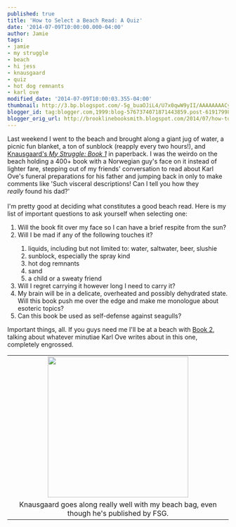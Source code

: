```yaml
---
published: true
title: 'How to Select a Beach Read: A Quiz'
date: '2014-07-09T10:00:00.000-04:00'
author: Jamie
tags:
- jamie
- my struggle
- beach
- hi jess
- knausgaard
- quiz
- hot dog remnants
- karl ove
modified_date: '2014-07-09T10:00:03.355-04:00'
thumbnail: http://3.bp.blogspot.com/-5g_buaOJiL4/U7x0qwW9yII/AAAAAAAACyE/WjFGgobIUP0/s72-c/IMG_3439.JPG
blogger_id: tag:blogger.com,1999:blog-5767374071871443859.post-6191799877194615288
blogger_orig_url: http://brooklinebooksmith.blogspot.com/2014/07/how-to-select-beach-read-quiz.html
---
```


Last weekend I went to the beach and brought along a giant jug of water, a picnic fun blanket, a ton of sunblock (reapply every two hours!), and <a href="http://www.brooklinebooksmith-shop.com/book/%5Bmodel%5D-883" target="_blank">Knausgaard's <i>My Struggle: Book 1</i></a>&nbsp;in paperback. I was the weirdo on the beach holding a 400+ book with a Norwegian guy's face on it instead of lighter fare, stepping out of my friends' conversation to read about Karl Ove's funeral preparations for his father and jumping back in only to make comments like 'Such visceral descriptions! Can I tell you how they <i>really</i>&nbsp;found his dad?'<br /><br />I'm pretty good at deciding what constitutes a good beach read. Here is my list of important questions to ask yourself when selecting one:<br /><ol><li>Will the book fit over my face so I can have a brief respite from the sun?</li><li>Will I be mad if any of the following touches it?</li><ol><li>liquids, including but not limited to: water, saltwater, beer, slushie</li><li>sunblock, especially the spray kind</li><li>hot dog remnants</li><li>sand</li><li>a child or a sweaty friend</li></ol><li>Will I regret carrying it however long I need to carry it?&nbsp;</li><li>My brain will be in a delicate, overheated and possibly dehydrated state. Will this book push me over the edge and make me monologue about esoteric topics?&nbsp;</li><li>Can this book be used as self-defense against seagulls?</li></ol><div>Important things, all. If you guys need me I'll be at a beach with <a href="http://www.brooklinebooksmith-shop.com/book/9780374534158" target="_blank">Book 2</a>, talking about whatever minutiae Karl Ove writes about in this one, completely engrossed.<br /><table align="center" cellpadding="0" cellspacing="0" class="tr-caption-container" style="margin-left: auto; margin-right: auto; text-align: center;"><tbody><tr><td style="text-align: center;"><a href="http://3.bp.blogspot.com/-5g_buaOJiL4/U7x0qwW9yII/AAAAAAAACyE/WjFGgobIUP0/s1600/IMG_3439.JPG" imageanchor="1" style="margin-left: auto; margin-right: auto;"><img border="0" src="http://3.bp.blogspot.com/-5g_buaOJiL4/U7x0qwW9yII/AAAAAAAACyE/WjFGgobIUP0/s1600/IMG_3439.JPG" height="320" width="320" /></a></td></tr><tr><td class="tr-caption" style="text-align: center;">Knausgaard goes along really well with my beach bag, even though he's published by FSG.</td></tr></tbody></table><br /></div>